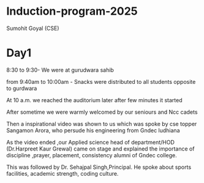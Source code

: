 # Induction-program-2025
Sumohit Goyal  (CSE) 
<h1>Day1</h1>
8:30 to 9:30- We were at gurudwara sahib<br>

from 9:40am to 10:00am - Snacks were distributed to all students opposite to gurdwara<br>

At 10 a.m. we reached the auditorium later after few minutes it started<br>

After sometime  we were warmly welcomed by our seniours  and Ncc cadets<br>
 
Then a inspirational video was shown to us which was spoke by cse topper Sangamon Arora, who persude his engineering from Gndec ludhiana<br>
 
As the video ended ,our Applied science head of department/HOD (Dr.Harpreet Kaur Grewal) came  on stage and explained the importance of discipline ,prayer, placement, consistency alumni of Gndec college.
 
This was followed by Dr. Sehajpal Singh,Principal. He spoke about sports facilities, academic strength, coding culture.

 

 
